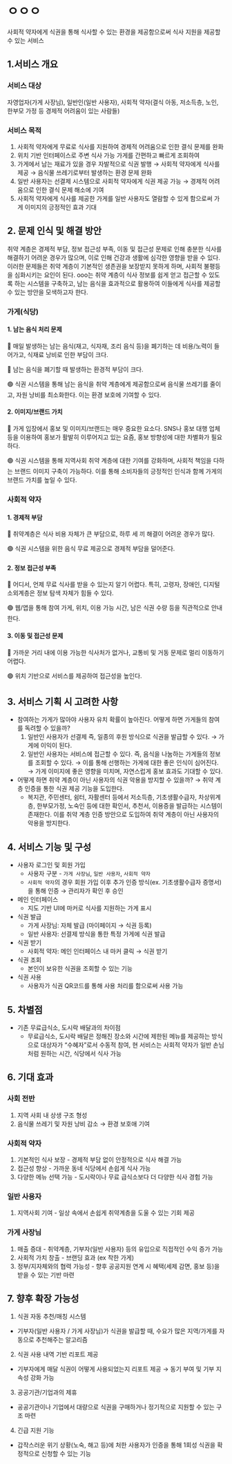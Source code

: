 # ㅇㅇㅇ
사회적 약자에게 식권을 통해 식사할 수 있는 환경을 제공함으로써 식사 지원을 제공할 수 있는 서비스

## 1.서비스 개요

### 서비스 대상
자영업자(가게 사장님), 일반인(일반 사용자), 사회적 약자(결식 아동, 저소득층, 노인, 한부모 가정 등 경제적 어려움이 있는 사람들)

### 서비스 목적
1. 사회적 약자에게 무료로 식사를 지원하여 경제적 어려움으로 인한 결식 문제를 완화
2. 위치 기반 인터페이스로 주변 식사 가능 가게를 간편하고 빠르게 조회하여 
3. 가게에서 남는 재료가 있을 경우 자발적으로 식권 발행 → 사회적 약자에게 식사를 제공 → 음식물 쓰레기로부터 발생하는 환경 문제 완화
4. 일반 사용자는 선결제 시스템으로 사회적 약자에게 식권 제공 가능 → 경제적 어려움으로 인한 결식 문제 해소에 기여
5. 사회적 약자에게 식사를 제공한 가게를 일반 사용자도 열람할 수 있게 함으로써 가게 이미지의 긍정적인 효과 기대

## 2. 문제 인식 및 해결 방안
취약 계층은 경제적 부담, 정보 접근성 부족, 이동 및 접근성 문제로 인해 충분한 식사를 해결하기 어려운 경우가 많으며, 이로 인해 건강과 생활에 심각한 영향을 받을 수 있다.
이러한 문제들은 취약 계층이 기본적인 생존권을 보장받지 못하게 하며, 사회적 불평등을 심화시키는 요인이 된다. 
ooo는 취약 계층이 식사 정보를 쉽게 얻고 접근할 수 있도록 하는 시스템을 구축하고, 남는 음식을 효과적으로 활용하여 이들에게 식사를 제공할 수 있는 방안을 모색하고자 한다.

### 가게(식당)
#### 1. 남는 음식 처리 문제
🔴 매일 발생하는 남는 음식(재고, 식자재, 조리 음식 등)을 폐기하는 데 비용/노력이 들어가고, 식재료 낭비로 인한 부담이 크다.


🔴 남는 음식을 폐기할 때 발생하는 환경적 부담이 크다.


🟢 식권 시스템을 통해 남는 음식을 취약 계층에게 제공함으로써 음식물 쓰레기를 줄이고, 자원 낭비를 최소화한다. 이는 환경 보호에 기여할 수 있다.

#### 2. 이미지/브랜드 가치
🔴 가게 입장에서 홍보 및 이미지/브랜드는 매우 중요한 요소다. SNS나 홍보 대행 업체 등을 이용하여 홍보가 활발히 이루어지고 있는 요즘, 홍보 방향성에 대한 차별화가 필요하다.


🟢 식권 시스템을 통해 지역사회 취약 계층에 대한 기여를 강화하며, 사회적 책임을 다하는 브랜드 이미지 구축이 가능하다. 이를 통해 소비자들의 긍정적인 인식과 함께 가게의 브랜드 가치를 높일 수 있다.

### 사회적 약자
#### 1. 경제적 부담
🔴 취약계층은 식사 비용 자체가 큰 부담으로, 하루 세 끼 해결이 어려운 경우가 많다.


🟢 식권 시스템을 위한 음식 무료 제공으로 경제적 부담을 덜어준다.
    
#### 2. 정보 접근성 부족
🔴 어디서, 언제 무료 식사를 받을 수 있는지 알기 어렵다. 특히, 고령자, 장애인, 디지털 소외계층은 정보 탐색 자체가 힘들 수 있다.


🟢 웹/앱을 통해 참여 가게, 위치, 이용 가능 시간, 남은 식권 수량 등을 직관적으로 안내한다.
    
#### 3. 이동 및 접근성 문제
🔴 가까운 거리 내에 이용 가능한 식사처가 없거나, 교통비 및 거동 문제로 멀리 이동하기 어렵다. 


🟢 위치 기반으로 서비스를 제공하여 접근성을 높인다.

## 3. 서비스 기획 시 고려한 사항
* 참여하는 가게가 많아야 사용자 유치 확률이 높아진다. 어떻게 하면 가게들의 참여를 독려할 수 있을까?
    1. 일반인 사용자가 선결제 즉, 일종의 후원 방식으로 식권을 발급할 수 있다. → 가게에 이익이 된다.
    2. 일반인 사용자는 서비스에 접근할 수 있다. 즉, 음식을 나눔하는 가게들의 정보를 조회할 수 있다. → 이를 통해 선행하는 가게에 대한 좋은 인식이 심어진다. → 가게 이미지에 좋은 영향을 미치며, 자연스럽게 홍보 효과도 기대할 수 있다.
* 어떻게 하면 취약 계층이 아닌 사용자의 식권 악용을 방지할 수 있을까? → 취약 계층 인증을 통한 식권 제공 기능을 도입한다.
    - 복지관, 주민센터, 쉼터, 자활센터 등에서 저소득층, 기초생활수급자, 차상위계층, 한부모가정, 노숙인 등에 대한 확인서, 추천서, 이용증을 발급하는 시스템이 존재한다. 이를 취약 계층 인증 방안으로 도입하여 취약 계층이 아닌 사용자의 악용을 방지한다.

## 4. 서비스 기능 및 구성
* 사용자 로그인 및 회원 가입
    * 사용자 구분 - `가게 사장님`, `일반 사용자`, `사회적 약자`
    * `사회적 약자`의 경우 회원 가입 이후 추가 인증 방식(ex. 기초생활수급자 증명서)을 통해 인증 → 관리자가 확인 후 승인
* 메인 인터페이스
    * 지도 기반 UI에 마커로 식사를 지원하는 가게 표시
* 식권 발급
    * 가게 사장님: 자체 발급 (마이페이지 → 식권 등록)
    * 일반 사용자: 선결제 방식을 통한 특정 가게에 식권 발급
* 식권 받기
    * 사회적 약자: 메인 인터페이스 내 마커 클릭 → 식권 받기
* 식권 조회
    * 본인이 보유한 식권을 조회할 수 있는 기능
* 식권 사용
    * 사용자가 식권 QR코드를 통해 사용 처리를 함으로써 사용 가능

## 5. 차별점
* 기존 무료급식소, 도시락 배달과의 차이점
    - 무료급식소, 도시락 배달은 정해진 장소와 시간에 제한된 메뉴를 제공하는 방식으로 대상자가 “수혜자”로서 수동적 참여, 현 서비스는 사회적 약자가 일반 손님처럼 원하는 시간, 식당에서 식사 가능

## 6. 기대 효과
### 사회 전반
1. 지역 사회 내 상생 구조 형성
2. 음식물 쓰레기 및 자원 낭비 감소 → 환경 보호애 기여
### 사회적 약자
1. 기본적인 식사 보장 - 경제적 부담 없이 안정적으로 식사 해결 가능
2. 접근성 향상 - 가까운 동네 식당에서 손쉽게 식사 가능
3. 다양한 메뉴 선택 가능 - 도시락이나 무료 급식소보다 더 다양한 식사 경험 가능
### 일반 사용자
1. 지역사회 기여 - 일상 속에서 손쉽게 취약계층을 도울 수 있는 기회 제공
### 가게 사장님
1. 매출 증대 - 취약계층, 기부자(일반 사용자) 등의 유입으로 직접적인 수익 증가 가능
2. 사회적 가치 창출 - 브랜딩 효과 (ex 착한 가게)
3. 정부/지자체와의 협력 가능성 - 향후 공공지원 연계 시 혜택(세제 감면, 홍보 등)을 받을 수 있는 기반 마련

## 7. 향후 확장 가능성
1. 식권 자동 추천/매칭 시스템
* 기부자(일반 사용자 / 가게 사장님)가 식권을 발급할 때, 수요가 많은 지역/가게를 자동으로 추천해주는 알고리즘
2. 식권 사용 내역 기반 리포트 제공
* 기부자에게 매달 식권이 어떻게 사용되었는지 리포트 제공 → 동기 부여 및 기부 지속성 강화 가능
3. 공공기관/기업과의 제휴
* 공공기관이나 기업에서 대량으로 식권을 구매하거나 정기적으로 지원할 수 있는 구조 마련
4. 긴급 지원 기능
* 갑작스러운 위기 상황(노숙, 해고 등)에 처한 사용자가 인증을 통해 1회성 식권을 확정적으로 신청할 수 있는 기능

